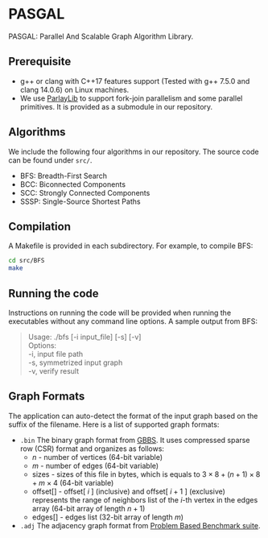 # PASGAL
PASGAL: Parallel And Scalable Graph Algorithm Library.  

Prerequisite
--------
+ g++ or clang with C++17 features support (Tested with g++ 7.5.0 and clang 14.0.6) on Linux machines.  
+ We use [ParlayLib](https://github.com/cmuparlay/parlaylib) to support fork-join parallelism and some parallel primitives. It is provided as a submodule in our repository.  

Algorithms
--------
We include the following four algorithms in our repository. The source code can be found under ``src/``.  
* BFS: Breadth-First Search  
* BCC: Biconnected Components  
* SCC: Strongly Connected Components  
* SSSP: Single-Source Shortest Paths  


Compilation
--------
A Makefile is provided in each subdirectory. For example, to compile BFS:  
```bash
cd src/BFS  
make
```
Running the code
--------
Instructions on running the code will be provided when running the executables without any command line options. A sample output from BFS:  
> Usage: ./bfs [-i input_file] [-s] [-v]  
> Options:  
>         -i,     input file path  
>         -s,     symmetrized input graph  
>         -v,     verify result  

Graph Formats
--------
The application can auto-detect the format of the input graph based on the suffix of the filename. Here is a list of supported graph formats: 
+ `.bin` The binary graph format from [GBBS](https://github.com/ParAlg/gbbs). It uses compressed sparse row (CSR) format and organizes as follows:  
    + $n$ - number of vertices (64-bit variable)  
    + $m$ - number of edges (64-bit variable)  
    + sizes - sizes of this file in bytes, which is equals to $3\times8+(n+1)\times8+m\times4$ (64-bit variable)  
    + offset[] - offset[ $i$ ] (inclusive) and offset[ $i+1$ ] (exclusive) represents the range of neighbors list of the $i$-th vertex in the edges array (64-bit array of length $n+1$)  
    + edges[] - edges list (32-bit array of length $m$)  
+ `.adj` The adjacency graph format from [Problem Based Benchmark suite](http://www.cs.cmu.edu/~pbbs/benchmarks/graphIO.html).  
